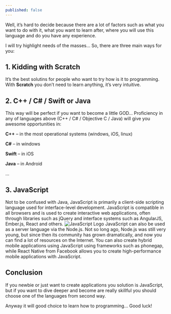 ```yaml
---
published: false
---
```

Well, it’s hard to decide because there are a lot of factors such as what you want to do with it, what you want to learn after, where you will use this language and do you have any experience.

I will try highlight needs of the masses… So, there are three main ways for you:

## 1. Kidding with Scratch
It’s the best solutins for people who want to try how is it to programming. With **Scratch** you don’t need to learn anything, it’s very intuitive.

## 2. C++ / C# / Swift or Java
This way will be perfect if you want to become a little GOD… Proficiency in any of languages above (C++ / C# / Objective C / Java) will give you awesome opportunities in:

**C++** – in the most operational systems (windows, iOS, linux)

**C#** – in windows

**Swift** – in iOS

**Java** – in Android

…


## 3. JavaScript
Not to be confused with Java, JavaScript is primarily a client-side scripting language used for interface-level development. JavaScript is compatible in all browsers and is used to create interactive web applications, often through libraries such as jQuery and interface systems such as AngularJS, Ember.js, React and others.
![JavaScript Logo]({{site.baseurl}}/_posts/javascript-logo-1-250x141.png)
JavaScript can also be used as a server language via the Node.js. Not so long ago, Node.js was still very young, but since then its community has grown dramatically, and now you can find a lot of resources on the Internet.
You can also create hybrid mobile applications using JavaScript using frameworks such as phonegap, while React Native from Facebook allows you to create high-performance mobile applications with JavaScript.

## Conclusion
If you newbie or just want to create applications you solution is JavaScript, but if you want to dive deeper and become are really skillful you should choose one of the languages from second way.

Anyway it will good choice to learn how to programming… Good luck!



